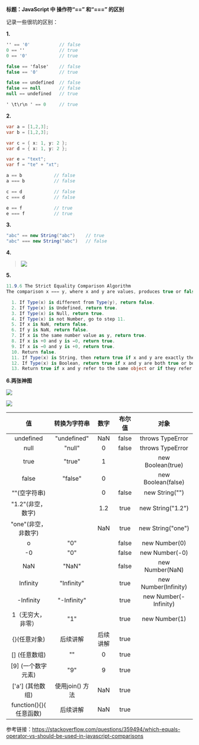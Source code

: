 **标题：JavaScript 中 操作符“==” 和“===” 的区别**

记录一些很坑的区别：

**1.**

```c#
'' == '0'           // false
0 == ''             // true
0 == '0'            // true

false == 'false'    // false
false == '0'        // true

false == undefined  // false
false == null       // false
null == undefined   // true

' \t\r\n ' == 0     // true
```

**2.**

```c#
var a = [1,2,3];
var b = [1,2,3];

var c = { x: 1, y: 2 };
var d = { x: 1, y: 2 };

var e = "text";
var f = "te" + "xt";

a == b            // false
a === b           // false

c == d            // false
c === d           // false

e == f            // true
e === f           // true
```

**3.**

```c#
"abc" == new String("abc")    // true
"abc" === new String("abc")   // false
```

**4.**

>![](https://ws2.sinaimg.cn/large/006tNc79gy1ffz3bdg1ncj31340q4whx.jpg)



**5.**

```c#
11.9.6 The Strict Equality Comparison Algorithm
The comparison x === y, where x and y are values, produces true or false. Such a comparison is performed as follows:

  1. If Type(x) is different from Type(y), return false.
  2. If Type(x) is Undefined, return true.
  3. If Type(x) is Null, return true.
  4. If Type(x) is not Number, go to step 11.
  5. If x is NaN, return false.
  6. If y is NaN, return false.
  7. If x is the same number value as y, return true.
  8. If x is +0 and y is −0, return true.
  9. If x is −0 and y is +0, return true.
  10. Return false.
  11. If Type(x) is String, then return true if x and y are exactly the same sequence of characters (same length and same characters in corresponding positions); otherwise, return false.
  12. If Type(x) is Boolean, return true if x and y are both true or both false; otherwise, return false.
  13. Return true if x and y refer to the same object or if they refer to objects joined to each other (see 13.1.2). Otherwise, return false.
```

**6.两张神图**

![](https://i.stack.imgur.com/62vxI.png)







![](https://i.stack.imgur.com/35MpY.png)

|          值          |   转换为字符串    |  数字  |  布尔值  |          对象           |
| :-----------------: | :---------: | :--: | :---: | :-------------------: |
|      undefined      | "undefined" | NaN  | false |   throws TypeError    |
|        null         |   "null"    |  0   | false |   throws TypeError    |
|        true         |   "true"    |  1   |       |   new Boolean(true)   |
|        false        |   "false"   |  0   |       |  new Boolean(false)   |
|      ""(空字符串)       |             |  0   | false |    new String("")     |
|    "1.2"(非空，数字)     |             | 1.2  | true  |   new String("1.2")   |
|    "one"(非空，非数字)    |             | NaN  | true  |   new String("one")   |
|          o          |     "0"     |      | false |     new Number(0)     |
|         -0          |     "0"     |      | false |    new Number(-0)     |
|         NaN         |    "NaN"    |      | false |    new Number(NaN)    |
|      Infinity       | "Infinity"  |      | true  | new Number(Infinity)  |
|      -Infinity      | "-Infinity" |      | true  | new Number(-Infinity) |
|      1（无穷大，非零）      |     "1"     |      | true  |     new Number(1)     |
|      {}(任意对象)       |    后续讲解     | 后续讲解 | true  |                       |
|      [] (任意数组)      |     ""      |  0   | true  |                       |
|    [9] (一个数字元素)     |     "9"     |  9   | true  |                       |
|    ['a'] (其他数组)     | 使用join() 方法 | NaN  | true  |                       |
| function(){}( 任意函数) |    后续讲解     | NaN  | true  |                       |







参考链接：https://stackoverflow.com/questions/359494/which-equals-operator-vs-should-be-used-in-javascript-comparisons